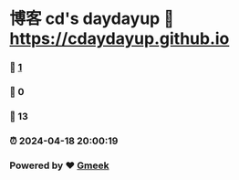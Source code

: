 # 博客 cd's daydayup :link: https://cdaydayup.github.io 
### :page_facing_up: [1](https://cdaydayup.github.io/tag.html) 
### :speech_balloon: 0 
### :hibiscus: 13 
### :alarm_clock: 2024-04-18 20:00:19 
### Powered by :heart: [Gmeek](https://github.com/Meekdai/Gmeek)
